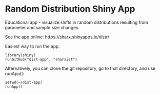 Random Distribution Shiny App
==============
Educational app - visualize shifts in random distributions resulting from parameter and sample size changes.

See the app online: https://sharx.shinyapps.io/distr/

Easiest way to run the app:

```
library(shiny)
runGitHub("dist-app", "sharxist")
```
Alternatively, you can clone the git repository, go to that directory, and use runApp():
```
setwd(~/dist-app)
runApp()
```
